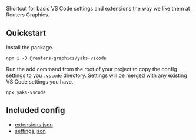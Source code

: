 Shortcut for basic VS Code settings and extensions the way we like them at Reuters Graphics.

## Quickstart

Install the package.

```console
npm i -D @reuters-graphics/yaks-vscode
```

Run the add command from the root of your project to copy the config settings to you `.vscode` directory. Settings will be merged with any existing VS Code settings you have.

```console
npx yaks-vscode
```

## Included config

- [extensions.json](https://github.com/reuters-graphics/yaks/blob/main/packages/yaks-vscode/configs/extensions.json)
- [settings.json](https://github.com/reuters-graphics/yaks/blob/main/packages/yaks-vscode/configs/settings.json)
